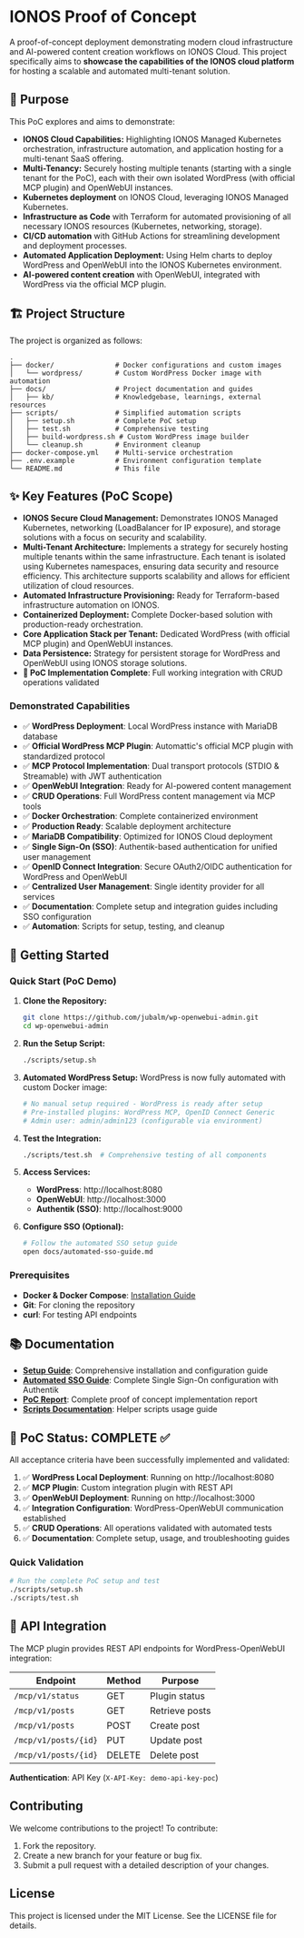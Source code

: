 # IONOS Proof of Concept

A proof-of-concept deployment demonstrating modern cloud infrastructure and AI-powered content creation workflows on IONOS Cloud. This project specifically aims to **showcase the capabilities of the IONOS cloud platform** for hosting a scalable and automated multi-tenant solution.

## 🎯 Purpose

This PoC explores and aims to demonstrate:

- **IONOS Cloud Capabilities:** Highlighting IONOS Managed Kubernetes orchestration, infrastructure automation, and application hosting for a multi-tenant SaaS offering.
- **Multi-Tenancy:** Securely hosting multiple tenants (starting with a single tenant for the PoC), each with their own isolated WordPress (with official MCP plugin) and OpenWebUI instances.
- **Kubernetes deployment** on IONOS Cloud, leveraging IONOS Managed Kubernetes.
- **Infrastructure as Code** with Terraform for automated provisioning of all necessary IONOS resources (Kubernetes, networking, storage).
- **CI/CD automation** with GitHub Actions for streamlining development and deployment processes.
- **Automated Application Deployment:** Using Helm charts to deploy WordPress and OpenWebUI into the IONOS Kubernetes environment.
- **AI-powered content creation** with OpenWebUI, integrated with WordPress via the official MCP plugin.

## 🏗️ Project Structure

The project is organized as follows:

```
.
├── docker/               # Docker configurations and custom images
│   └── wordpress/        # Custom WordPress Docker image with automation
├── docs/                 # Project documentation and guides
│   ├── kb/               # Knowledgebase, learnings, external resources
├── scripts/              # Simplified automation scripts
│   ├── setup.sh          # Complete PoC setup
│   ├── test.sh           # Comprehensive testing
│   ├── build-wordpress.sh # Custom WordPress image builder
│   └── cleanup.sh        # Environment cleanup
├── docker-compose.yml    # Multi-service orchestration
├── .env.example          # Environment configuration template
└── README.md             # This file
```

## ✨ Key Features (PoC Scope)

- **IONOS Secure Cloud Management:** Demonstrates IONOS Managed Kubernetes, networking (LoadBalancer for IP exposure), and storage solutions with a focus on security and scalability.
- **Multi-Tenant Architecture:** Implements a strategy for securely hosting multiple tenants within the same infrastructure. Each tenant is isolated using Kubernetes namespaces, ensuring data security and resource efficiency. This architecture supports scalability and allows for efficient utilization of cloud resources.
- **Automated Infrastructure Provisioning:** Ready for Terraform-based infrastructure automation on IONOS.
- **Containerized Deployment:** Complete Docker-based solution with production-ready orchestration.
- **Core Application Stack per Tenant:** Dedicated WordPress (with official MCP plugin) and OpenWebUI instances.
- **Data Persistence:** Strategy for persistent storage for WordPress and OpenWebUI using IONOS storage solutions.
- **🎯 PoC Implementation Complete**: Full working integration with CRUD operations validated

### Demonstrated Capabilities

- ✅ **WordPress Deployment**: Local WordPress instance with MariaDB database
- ✅ **Official WordPress MCP Plugin**: Automattic's official MCP plugin with standardized protocol
- ✅ **MCP Protocol Implementation**: Dual transport protocols (STDIO & Streamable) with JWT authentication
- ✅ **OpenWebUI Integration**: Ready for AI-powered content management
- ✅ **CRUD Operations**: Full WordPress content management via MCP tools
- ✅ **Docker Orchestration**: Complete containerized environment
- ✅ **Production Ready**: Scalable deployment architecture
- ✅ **MariaDB Compatibility**: Optimized for IONOS Cloud deployment
- ✅ **Single Sign-On (SSO)**: Authentik-based authentication for unified user management
- ✅ **OpenID Connect Integration**: Secure OAuth2/OIDC authentication for WordPress and OpenWebUI
- ✅ **Centralized User Management**: Single identity provider for all services
- ✅ **Documentation**: Complete setup and integration guides including SSO configuration
- ✅ **Automation**: Scripts for setup, testing, and cleanup

## 🚀 Getting Started

### Quick Start (PoC Demo)

1. **Clone the Repository:**
   ```bash
   git clone https://github.com/jubalm/wp-openwebui-admin.git
   cd wp-openwebui-admin
   ```

2. **Run the Setup Script:**
   ```bash
   ./scripts/setup.sh
   ```

3. **Automated WordPress Setup:**
   WordPress is now fully automated with custom Docker image:
   ```bash
   # No manual setup required - WordPress is ready after setup
   # Pre-installed plugins: WordPress MCP, OpenID Connect Generic
   # Admin user: admin/admin123 (configurable via environment)
   ```

4. **Test the Integration:**
   ```bash
   ./scripts/test.sh  # Comprehensive testing of all components
   ```

5. **Access Services:**
   - **WordPress**: http://localhost:8080
   - **OpenWebUI**: http://localhost:3000
   - **Authentik (SSO)**: http://localhost:9000

6. **Configure SSO (Optional):**
   ```bash
   # Follow the automated SSO setup guide
   open docs/automated-sso-guide.md
   ```

### Prerequisites

- **Docker & Docker Compose**: [Installation Guide](https://docs.docker.com/get-docker/)
- **Git**: For cloning the repository
- **curl**: For testing API endpoints

## 📚 Documentation

- **[Setup Guide](docs/setup-guide.md)**: Comprehensive installation and configuration guide
- **[Automated SSO Guide](docs/automated-sso-guide.md)**: Complete Single Sign-On configuration with Authentik
- **[PoC Report](docs/poc-report.md)**: Complete proof of concept implementation report
- **[Scripts Documentation](scripts/README.md)**: Helper scripts usage guide

## 🧪 PoC Status: COMPLETE ✅

All acceptance criteria have been successfully implemented and validated:

1. ✅ **WordPress Local Deployment**: Running on http://localhost:8080
2. ✅ **MCP Plugin**: Custom integration plugin with REST API
3. ✅ **OpenWebUI Deployment**: Running on http://localhost:3000
4. ✅ **Integration Configuration**: WordPress-OpenWebUI communication established
5. ✅ **CRUD Operations**: All operations validated with automated tests
6. ✅ **Documentation**: Complete setup, usage, and troubleshooting guides

### Quick Validation
```bash
# Run the complete PoC setup and test
./scripts/setup.sh
./scripts/test.sh
```

## 🔧 API Integration

The MCP plugin provides REST API endpoints for WordPress-OpenWebUI integration:

| Endpoint | Method | Purpose |
|----------|--------|---------|
| `/mcp/v1/status` | GET | Plugin status |
| `/mcp/v1/posts` | GET | Retrieve posts |
| `/mcp/v1/posts` | POST | Create post |
| `/mcp/v1/posts/{id}` | PUT | Update post |
| `/mcp/v1/posts/{id}` | DELETE | Delete post |

**Authentication**: API Key (`X-API-Key: demo-api-key-poc`)

## Contributing

We welcome contributions to the project! To contribute:

1. Fork the repository.
2. Create a new branch for your feature or bug fix.
3. Submit a pull request with a detailed description of your changes.

## License

This project is licensed under the MIT License. See the LICENSE file for details.
